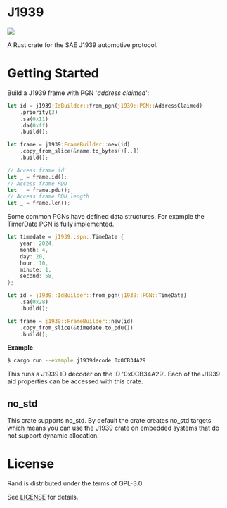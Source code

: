 # J1939

[![](https://img.shields.io/crates/v/j1939.svg)](https://crates.io/crates/j1939)

A Rust crate for the SAE J1939 automotive protocol.

# Getting Started

Build a J1939 frame with PGN '_address claimed_':

```rust
let id = j1939:IdBuilder::from_pgn(j1939::PGN::AddressClaimed)
    .priority(3)
    .sa(0x11)
    .da(0xff)
    .build();

let frame = j1939:FrameBuilder::new(id)
    .copy_from_slice(&name.to_bytes()[..])
    .build();

// Access frame id
let _ = frame.id();
// Access frame PDU
let _ = frame.pdu();
// Access frame PDU length
let _ = frame.len();
```

Some common PGNs have defined data structures. For example the Time/Date PGN is fully implemented.

```rust
let timedate = j1939::spn::TimeDate {
    year: 2024,
    month: 4,
    day: 20,
    hour: 10,
    minute: 1,
    second: 58,
};

let id = j1939::IdBuilder::from_pgn(j1939::PGN::TimeDate)
    .sa(0x28)
    .build();

let frame = j1939::FrameBuilder::new(id)
    .copy_from_slice(&timedate.to_pdu())
    .build();
```

**Example**

```sh
$ cargo run --example j1939decode 0x0CB34A29
```

This runs a J1939 ID decoder on the ID '0x0CB34A29'. Each of the J1939 aid properties can be accessed with this crate.

## no_std

This crate supports no_std. By default the crate creates no_std targets which means you can use the J1939 crate on embedded systems that do not support dynamic allocation.

# License

Rand is distributed under the terms of GPL-3.0.

See [LICENSE](LICENSE) for details.
